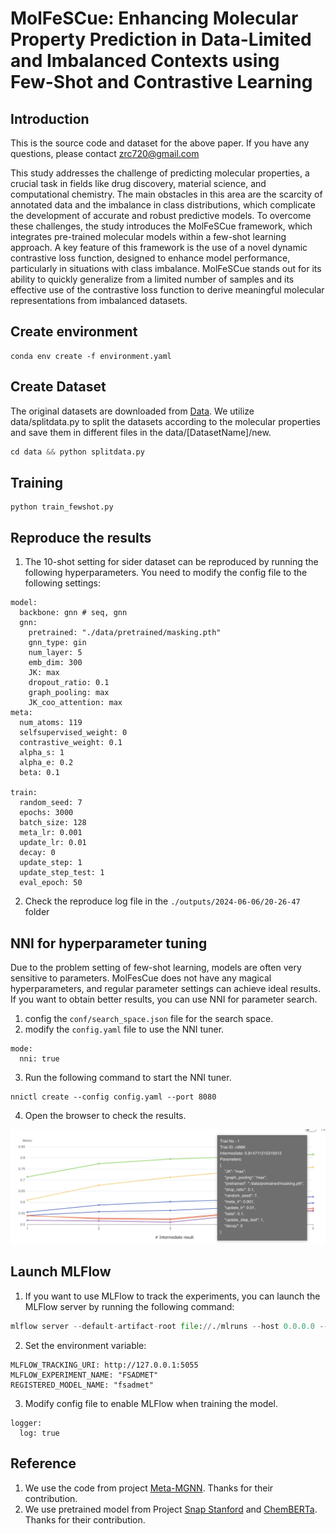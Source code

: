 
# MolFeSCue: Enhancing Molecular Property Prediction in Data-Limited and Imbalanced Contexts using Few-Shot and Contrastive Learning

## Introduction
This is the source code and dataset for the above paper. If you have any questions, please contact [zrc720@gmail.com](zrc720@gmail.com)

This study addresses the challenge of predicting molecular properties, a crucial task in fields like drug discovery, material science, and computational chemistry. The main obstacles in this area are the scarcity of annotated data and the imbalance in class distributions, which complicate the development of accurate and robust predictive models. To overcome these challenges, the study introduces the MolFeSCue framework, which integrates pre-trained molecular models within a few-shot learning approach. A key feature of this framework is the use of a novel dynamic contrastive loss function, designed to enhance model performance, particularly in situations with class imbalance. MolFeSCue stands out for its ability to quickly generalize from a limited number of samples and its effective use of the contrastive loss function to derive meaningful molecular representations from imbalanced datasets. 

## Create environment
```
conda env create -f environment.yaml
```

## Create Dataset

The original datasets are downloaded from [Data](http://snap.stanford.edu/gnn-pretrain/data/chem_dataset.zip). We utilize data/splitdata.py to split the datasets according to the molecular properties and save them in different files in the data/[DatasetName]/new.

```python
cd data && python splitdata.py
```

## Training 
```
python train_fewshot.py
```

## Reproduce the results

1. The 10-shot setting for sider dataset can be reproduced by running the following hyperparameters. You need to modify the config file to the following settings:
```
model:
  backbone: gnn # seq, gnn
  gnn:
    pretrained: "./data/pretrained/masking.pth"
    gnn_type: gin
    num_layer: 5
    emb_dim: 300
    JK: max
    dropout_ratio: 0.1
    graph_pooling: max
    JK_coo_attention: max
meta:
  num_atoms: 119
  selfsupervised_weight: 0
  contrastive_weight: 0.1
  alpha_s: 1
  alpha_e: 0.2
  beta: 0.1

train:
  random_seed: 7
  epochs: 3000
  batch_size: 128
  meta_lr: 0.001
  update_lr: 0.01
  decay: 0
  update_step: 1
  update_step_test: 1
  eval_epoch: 50
```
2. Check the reproduce log file in the `./outputs/2024-06-06/20-26-47` folder 

## NNI for hyperparameter tuning

Due to the problem setting of few-shot learning, models are often very sensitive to parameters. MolFesCue does not have any magical hyperparameters, and regular parameter settings can achieve ideal results. If you want to obtain better results, you can use NNI for parameter search.

1. config the `conf/search_space.json` file for the search space.
2. modify the `config.yaml` file to use the NNI tuner.
```
mode:
  nni: true
```
3. Run the following command to start the NNI tuner.
```
nnictl create --config config.yaml --port 8080
```
4. Open the browser to check the results.
   
![results.](./doc/hp.png)

## Launch MLFlow

1. If you want to use MLFlow to track the experiments, you can launch the MLFlow server by running the following command:

```python
mlflow server --default-artifact-root file://./mlruns --host 0.0.0.0 --port 5055
```
2. Set the environment variable:
```
MLFLOW_TRACKING_URI: http://127.0.0.1:5055
MLFLOW_EXPERIMENT_NAME: "FSADMET"
REGISTERED_MODEL_NAME: "fsadmet"
```
3. Modify config file to enable MLFlow when training the model. 
```
logger:
  log: true
```

## Reference
1. We use the code from project [Meta-MGNN](https://github.com/zhichunguo/Meta-MGNN). Thanks for their contribution.
2. We use pretrained model from Project [Snap Stanford](https://github.com/snap-stanford/pretrain-gnns/tree/master/chem/model_gin) and [ChemBERTa](https://huggingface.co/seyonec/ChemBERTa-zinc-base-v1). Thanks for their contribution.
